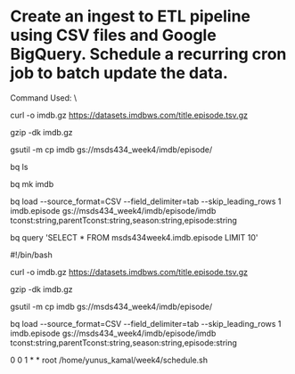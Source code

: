 # Create an ingest to ETL pipeline using CSV files and Google BigQuery. Schedule a recurring cron job to batch update the data.

Command Used: \

curl -o imdb.gz https://datasets.imdbws.com/title.episode.tsv.gz

gzip -dk imdb.gz

gsutil -m cp imdb gs://msds434_week4/imdb/episode/

bq ls

bq mk imdb

bq load --source_format=CSV --field_delimiter=tab --skip_leading_rows 1 \
imdb.episode gs://msds434_week4/imdb/episode/imdb tconst:string,parentTconst:string,season:string,episode:string

bq query 'SELECT * FROM msds434week4.imdb.episode LIMIT 10' 


#!/bin/bash

curl -o imdb.gz https://datasets.imdbws.com/title.episode.tsv.gz

gzip -dk imdb.gz

gsutil -m cp imdb gs://msds434_week4/imdb/episode/

bq load --source_format=CSV --field_delimiter=tab --skip_leading_rows 1 \
imdb.episode gs://msds434_week4/imdb/episode/imdb tconst:string,parentTconst:string,season:string,episode:string

0 0 1 * * root /home/yunus_kamal/week4/schedule.sh